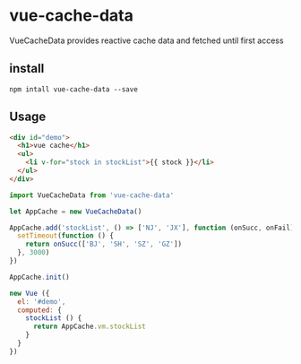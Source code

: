 # vue-cache-data
VueCacheData provides reactive cache data and fetched until first access

## install
`npm intall vue-cache-data --save`

## Usage
```html
<div id="demo">
  <h1>vue cache</h1>
  <ul>
    <li v-for="stock in stockList">{{ stock }}</li>
  </ul>
</div>
```
```javascript
import VueCacheData from 'vue-cache-data'

let AppCache = new VueCacheData()

AppCache.add('stockList', () => ['NJ', 'JX'], function (onSucc, onFail) {
  setTimeout(function () {
    return onSucc(['BJ', 'SH', 'SZ', 'GZ'])
  }, 3000)
})

AppCache.init()

new Vue ({
  el: '#demo',
  computed: {
    stockList () {
      return AppCache.vm.stockList
    }
  }
})
```
